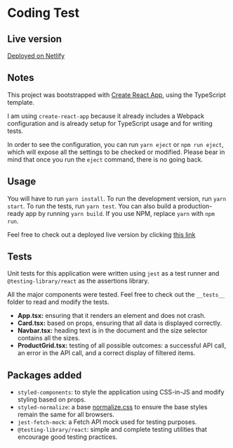 # Coding Test

## Live version

[Deployed on Netlify](https://cocky-payne-dfc1d9.netlify.com/)

## Notes

This project was bootstrapped with [Create React App](https://github.com/facebook/create-react-app), using the TypeScript template.

I am using `create-react-app` because it already includes a Webpack configuration and is already setup for TypeScript usage and for writing tests.

In order to see the configuration, you can run `yarn eject` or `npm run eject`, which will expose all the settings to be checked or modified. Please bear in mind that once you run the `eject` command, there is no going back.

## Usage

You will have to run `yarn install`. To run the development version, run `yarn start`. To run the tests, run `yarn test`. You can also build a production-ready app by running `yarn build`. If you use NPM, replace `yarn` with `npm run`.

Feel free to check out a deployed live version by clicking [this link](https://cocky-payne-dfc1d9.netlify.com/)

## Tests

Unit tests for this application were written using `jest` as a test runner and `@testing-library/react` as the assertions library.

All the major components were tested. Feel free to check out the `__tests__` folder to read and modify the tests.

- **App.tsx:** ensuring that it renders an element and does not crash.
- **Card.tsx:** based on props, ensuring that all data is displayed correctly.
- **Navbar.tsx:** heading text is in the document and the size selector contains all the sizes.
- **ProductGrid.tsx:** testing of all possible outcomes: a successful API call, an error in the API call, and a correct display of filtered items.

## Packages added

- `styled-components`: to style the application using CSS-in-JS and modify styling based on props.
- `styled-normalize`: a base [normalize.css](https://necolas.github.io/normalize.css/) to ensure the base styles remain the same for all browsers.
- `jest-fetch-mock`: a Fetch API mock used for testing purposes.
- `@testing-library/react`: simple and complete testing utilities that encourage good testing practices.
